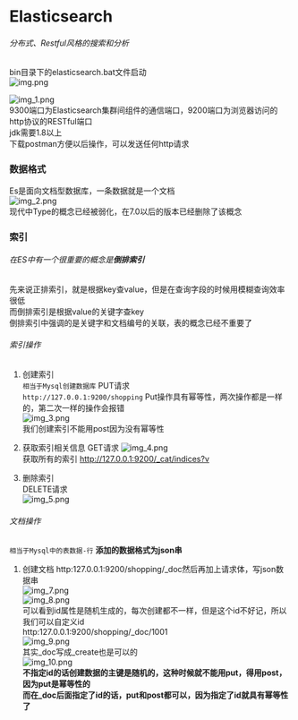 # Elasticsearch
###### 分布式、Restful风格的搜索和分析  

bin目录下的elasticsearch.bat文件启动  
![img.png](img.png)     
 
![img_1.png](img_1.png)     
9300端口为Elasticsearch集群间组件的通信端口，9200端口为浏览器访问的http协议的RESTful端口  
jdk需要1.8以上    
下载postman方便以后操作，可以发送任何http请求    
### 数据格式  
Es是面向文档型数据库，一条数据就是一个文档  
![img_2.png](img_2.png)   
现代中Type的概念已经被弱化，在7.0以后的版本已经删除了该概念     
### 索引
###### 在ES中有一个很重要的概念是**倒排索引**   
先来说正排索引，就是根据key查value，但是在查询字段的时候用模糊查询效率很低    
而倒排索引是根据value的关键字查key   
倒排索引中强调的是关键字和文档编号的关联，表的概念已经不重要了  
###### 索引操作  
1. 创建索引  
``相当于Mysql创建数据库``
PUT请求  
``http://127.0.0.1:9200/shopping``
Put操作具有幂等性，两次操作都是一样的，第二次一样的操作会报错    
![img_3.png](img_3.png)    
我们创建索引不能用post因为没有幂等性   

2. 获取索引相关信息
GET请求
![img_4.png](img_4.png)  
获取所有的索引
http://127.0.0.1:9200/_cat/indices?v    
3. 删除索引  
DELETE请求   
![img_5.png](img_5.png)   

###### 文档操作  
``相当于Mysql中的表数据-行``
**添加的数据格式为json串**
1. 创建文档
http:127.0.0.1:9200/shopping/_doc然后再加上请求体，写json数据串    
![img_7.png](img_7.png)   
![img_8.png](img_8.png)  
可以看到id属性是随机生成的，每次创建都不一样，但是这个id不好记，所以我们可以自定义id  
http:127.0.0.1:9200/shopping/_doc/1001  
![img_9.png](img_9.png)  
其实_doc写成_create也是可以的  
![img_10.png](img_10.png)  
**不指定id的话创建数据的主键是随机的，这种时候就不能用put，得用post，因为put是幂等性的**  
**而在_doc后面指定了id的话，put和post都可以，因为指定了id就具有幂等性了**


